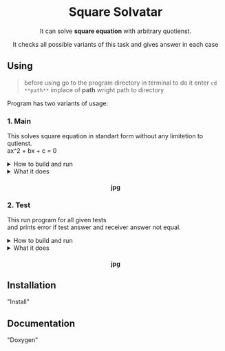 <div align="center"> 

# Square Solvatar

It can solve **square equation** with arbitrary quotienst.

It checks all possible variants of this task and gives answer in each case

</div>

## Using

> before using go to the program directory in terminal
> to do it enter `cd **path**` 
> implace of **path** wright path to directory

Program has two variants of usage:

### 1. Main

This solves square equation in standart form without any limitetion to qutienst.<br>
ax^2 + bx + c = 0

<details>
<summary>How to build and run</summary>

- build *MAIN.exe*:
    - ```sh
    - make -f make_prog main
    - ```

- run *MAIN.exe*:
    - ```sh
    - ./MAIN
    - ```

</details>

<details>
<summary>What it does</summary>

- Enter 3 numbers separated by ' ' or 'n'.
- Program solve equation with entered quotients and gives ansver.

> If you entered not a number, program will ask you to repeat

> If you change program files(any *.c or *.h, except test.c) rebuild *MAIN.exe*.

</details>

<div align="center">

#### jpg

</div>

### 2. Test

This run program for all given tests<br>
and prints error if test answer and receiver answer not equal.

<details>
<summary>How to build and run</summary>

- build *TEST.exe*:
    - ```sh
    - make -f make_prog test
    - ```

- run *TEST.exe*:
    - ```sh
    - ./TEST
    - ```

</details>

<details>
<summary>What it does</summary>

It has two testers with different realisatoin:

<details>
<summary>tester1</summary>

- enter test's data in *tester.txt*
- input order a b c x1 x2 n_roots
- separate with ' '  between parameters
- separate with '\n' between tests

> you don't need to rebuild *TEST.exe* if you have changed *tester.txt*

</details>

- enter test's data in *test.c* in tester2 functoin
- input order a b c x1 x2 n_roots
- separate with ', '  between parameters
- separate with '\n' between tests
- surround tests with '\{', '\},'

<details>
<summary>tester2</summary>



</details>

> if all is good program ends without error message

> if program finds different to test's root, it prints error message
> this message contains whitch test went wrong

> If you change program files(any *.c or *.h, except main.c) rebuild *MAIN.exe*.

</details>

<div align="center">

#### jpg

</div>

## Installation

"Install"

## Documentation

"Doxygen"